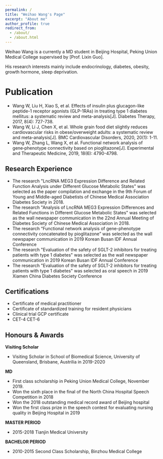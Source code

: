 ```yaml
---
permalink: /
title: "Weihao Wang's Page"
excerpt: "About me"
author_profile: true
redirect_from: 
  - /about/
  - /about.html
---
```

Weihao Wang is a currently a MD student in Beijing Hospital, Peking Union Medical College supervised by [Prof. Lixin Guo]. 

His research interests mainly include endocrinology, diabetes, obesity, growth hormone, sleep deprivation.





Publication
======
* Wang W, Liu H, Xiao S, et al. Effects of insulin plus glucagon-like peptide-1 receptor agonists (GLP-1RAs) in treating type 1 diabetes mellitus: a systematic review and meta-analysis[J]. Diabetes Therapy, 2017, 8(4): 727-738.
* Wang W, Li J, Chen X, et al. Whole grain food diet slightly reduces cardiovascular risks in obese/overweight adults: a systematic review and meta-analysis[J]. BMC Cardiovascular Disorders, 2020, 20(1): 1-11.
* Wang W, Zhang L, Wang X, et al. Functional network analysis of gene‑phenotype connectivity based on pioglitazone[J]. Experimental and Therapeutic Medicine, 2019, 18(6): 4790-4798.

Research Experience
------
* The research "LncRNA MEG3 Expression Difference and Related Function Analysis under Different Glucose Metabolic States" was selected as the paper compilation and exchange in the 9th Forum of Young and Middle-aged Diabetists of Chinese Medical Association Diabetes Society in 2018.
* The research "Analysis of LncRNA MEG3 Expression Differences and Related Functions in Different Glucose Metabolic States" was selected as the wall newspaper communication in the 22nd Annual Meeting of Diabetes Society of Chinese Medical Association in 2018.
* The research “Functional network analysis of gene-phenotype connectivity concatenated by pioglitazone” was selected as the wall newspaper communication in 2019 Korean Busan IDF Annual Conference
* The research "Evaluation of the safety of SGLT-2 inhibitors for treating patients with type 1 diabetes" was selected as the wall newspaper communication in 2019 Korean Busan IDF Annual Conference
* The research "Evaluation of the safety of SGLT-2 inhibitors for treating patients with type 1 diabetes" was selected as oral speech in 2019 Xiamen China Diabetes Society Conference

Certifications
--------
* Certificate of medical practitioner
* Certificate of standardized training for resident physicians
* Clinical trial GCP certificate
* CET-4 CET-6

Honours & Awards
------

**Visiting Scholar**
* Visiting Scholar in School of Biomedical Science, University of Queensland, Brisbane, Austrilia in 2019-2020

**MD**
* First class scholarship in Peking Union Medical College, November 2019.
* Won the sixth place in the final of the North China Hospital Speech Competition in 2018
* Won the 2018 outstanding medical record award of Beijing hospital
* Won the first class prize in the speech contest for evaluating nursing quality in Beijing Hospital in 2019

**MASTER PERIOD**
* 2015-2018 Tianjin Medical University

**BACHELOR PERIOD**
* 2010-2015 Second Class Scholarship, Binzhou Medical College
